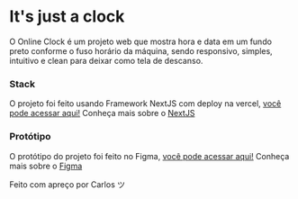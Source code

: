 # It's just a clock

 O Online Clock é um projeto web que mostra hora e data em um fundo preto conforme o fuso horário da máquina, sendo responsivo, simples, intuitivo e clean para deixar como tela de descanso.


### Stack

O projeto foi feito usando Framework NextJS com deploy na vercel, [você pode acessar aqui!](https://online-clock-wheat.vercel.app/) Conheça mais sobre o [NextJS](https://nextjs.org/)

### Protótipo
O protótipo do projeto foi feito no Figma, [você pode acessar aqui!](https://www.figma.com/design/V3J666qgJtc55fYPwcE9sE/Online-Clock?node-id=0-1&t=pBYGmWy8UmSZJ6KT-1) Conheça mais sobre o [Figma](https://www.figma.com/)

Feito com apreço por Carlos ツ